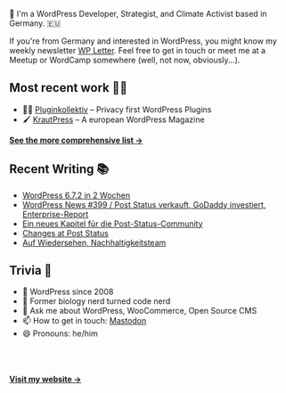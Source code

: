 👋 I'm a WordPress Developer, Strategist, and Climate Activist based in Germany. 🇪🇺

If you're from Germany and interested in WordPress, you might know my weekly newsletter [WP Letter](https://wpletter.de/). Feel free to get in touch or meet me at a Meetup or WordCamp somewhere (well, not now, obviously...).


## Most recent work 👷‍♂️

- 👨‍💻 [Pluginkollektiv](https://github.com/pluginkollektiv) – Privacy first WordPress Plugins
- 🖌️ [KrautPress](https://kraut.press) – A european WordPress Magazine

**[See the more comprehensive list &rarr;](https://simonkraft.com/what-i-do)**


## Recent Writing 📚

<!-- BLOG-POST-LIST:START -->
- [WordPress 6.7.2 in 2 Wochen](https://www.wppodcast.de/podcast/wordpress-6-7-2-in-2-wochen/)
- [WordPress News #399 / Post Status verkauft, GoDaddy investiert, Enterprise-Report](https://feed.kraut.press/link/14399/16948706/399)
- [Ein neues Kapitel für die Post-Status-Community](https://krautpress.de/2025/neues-kapitel-fuer-post-status/)
- [Changes at Post Status](https://feed.kraut.press/link/23937/16945542/changes-at-post-status)
- [Auf Wiedersehen, Nachhaltigkeitsteam](https://www.wppodcast.de/podcast/auf-wiedersehen-nachhaltigkeitsteam/)
<!-- BLOG-POST-LIST:END -->


## Trivia 🤪

- 👴 WordPress since 2008
- 🌱 Former biology nerd turned code nerd
- 💬 Ask me about WordPress, WooCommerce, Open Source CMS
- 📫 How to get in touch: [Mastodon](https://dewp.space/@simon)
- 😄 Pronouns: he/him

<br/><br/><br/>
**[Visit my website &rarr;](https://simonkraft.com/hi)**